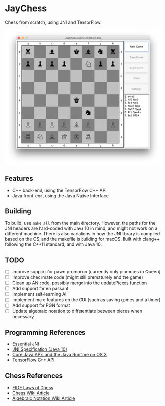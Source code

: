 # JayChess
Chess from scratch, using JNI and TensorFlow.

![Alpha](./images/alpha.png?raw=true)

## Features
- C++ back-end, using the TensorFlow C++ API
- Java front-end, using the Java Native Interface

## Building
To build, use `make all` from the main directory. However, the paths for the JNI headers are hard-coded with Java 10 in mind, and might not work on a different machine. There is also variations in how the JNI library is compiled based on the OS, and the makefile is building for macOS. Built with clang++ following the C++11 standard, and with Java 10.

## TODO
- [ ] Improve support for pawn promotion (currently only promotes to Queen)
- [ ] Improve checkmate code (might still prematurely end the game)
- [ ] Clean up AN code, possibly merge into the updatePieces function
- [ ] Add support for en passant
- [ ] Implement self-learning AI
- [ ] Implement more features on the GUI (such as saving games and a timer)
- [ ] Add support for PGN format
- [ ] Update algebraic notation to differentiate between pieces when necessary

## Programming References
- [Essential JNI](http://www.prenhall.com/ptrbooks/ptr_0139470298.html)
- [JNI Specification (Java 10)](https://docs.oracle.com/javase/10/docs/specs/jni/index.html)
- [Core Java APIs and the Java Runtime on OS X](https://developer.apple.com/library/archive/documentation/Java/Conceptual/Java14Development/05-CoreJavaAPIs/CoreJavaAPIs.html)
- [TensorFlow C++ API](https://www.tensorflow.org/api_guides/cc/guide)

## Chess References
- [FIDE Laws of Chess](https://www.fide.com/FIDE/handbook/LawsOfChess.pdf)
- [Chess Wiki Article](https://en.wikipedia.org/wiki/Chess)
- [Algebraic Notation Wiki Article](https://en.wikipedia.org/wiki/Algebraic_notation_(chess))
